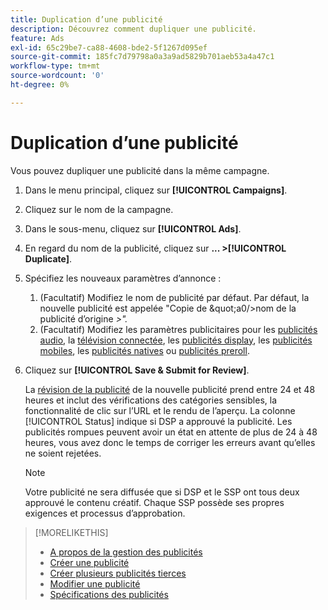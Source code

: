 ```yaml
---
title: Duplication d’une publicité
description: Découvrez comment dupliquer une publicité.
feature: Ads
exl-id: 65c29be7-ca88-4608-bde2-5f1267d095ef
source-git-commit: 185fc7d79798a0a3a9ad5829b701aeb53a4a47c1
workflow-type: tm+mt
source-wordcount: '0'
ht-degree: 0%

---
```


# Duplication d’une publicité

Vous pouvez dupliquer une publicité dans la même campagne.

1. Dans le menu principal, cliquez sur **[!UICONTROL Campaigns]**.
1. Cliquez sur le nom de la campagne.
1. Dans le sous-menu, cliquez sur **[!UICONTROL Ads]**.
1. En regard du nom de la publicité, cliquez sur **... >[!UICONTROL Duplicate]**.
1. Spécifiez les nouveaux paramètres d’annonce :
   1. (Facultatif) Modifiez le nom de publicité par défaut. Par défaut, la nouvelle publicité est appelée &quot;Copie de \&quot;a0/>nom de la publicité d’origine *\>&quot;.*
   1. (Facultatif) Modifiez les paramètres publicitaires pour les [publicités audio](ad-settings-audio.md), la [télévision connectée](ad-settings-connected-tv.md), les [publicités display](ad-settings-display.md), les [publicités mobiles](ad-settings-mobile.md), les [publicités natives](ad-settings-native.md) ou [publicités preroll](ad-settings-pre-roll.md).
1. Cliquez sur **[!UICONTROL Save & Submit for Review]**.

   La [révision de la publicité](ad-about.md) de la nouvelle publicité prend entre 24 et 48 heures et inclut des vérifications des catégories sensibles, la fonctionnalité de clic sur l’URL et le rendu de l’aperçu. La colonne [!UICONTROL Status] indique si DSP a approuvé la publicité. Les publicités rompues peuvent avoir un état en attente de plus de 24 à 48 heures, vous avez donc le temps de corriger les erreurs avant qu’elles ne soient rejetées.

   >[!NOTE]
   >
   >Votre publicité ne sera diffusée que si DSP et le SSP ont tous deux approuvé le contenu créatif. Chaque SSP possède ses propres exigences et processus d’approbation.

>[!MORELIKETHIS]
>
>* [A propos de la gestion des publicités](ad-about.md)
>* [Créer une publicité](ad-create.md)
>* [Créer plusieurs publicités tierces](ad-create-third-party.md)
>* [Modifier une publicité](ad-edit.md)
>* [Spécifications des publicités](/help/dsp/assets/ad-specs.pdf)

